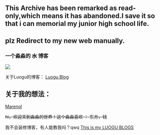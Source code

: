 
## This Archive has been remarked as read-only,which means it has abandoned.I save it so that i can memorial my junior high school life.

## plz Redirect to my new web manually.

### 一个淼淼的 ~~水~~  博客

![](https://ipcounter.ihcr.top/)

关于Luogu的博客：
[Luogu Blog](https://www.luogu.com.cn/blog/JerryMouse1314/)

## 关于我的想法：

[Marenol](http://jerrymouse10124.github.io/marenol/)

~~hi，欢迎来到淼淼的世界！这个淼淼喜欢 ： 东方，钱~~

我不会装修博客，有人能教我吗？qwq [This is my LUOGU BLOGS](https://www.luogu.com.cn/blog/JerryMouse1314/)
